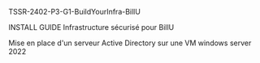 TSSR-2402-P3-G1-BuildYourInfra-BillU

INSTALL GUIDE Infrastructure sécurisé pour BillU

Mise en place d'un serveur Active Directory sur une VM windows server 2022
